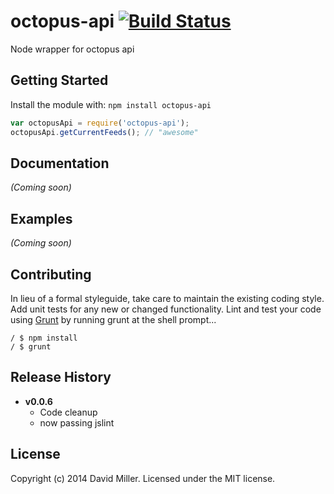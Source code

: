 # octopus-api [![Build Status](https://secure.travis-ci.org/racingcow/octopus-api.png?branch=master)](http://travis-ci.org/racingcow/octopus-api)

Node wrapper for octopus api

## Getting Started
Install the module with: `npm install octopus-api`

```javascript
var octopusApi = require('octopus-api');
octopusApi.getCurrentFeeds(); // "awesome"
```

## Documentation
_(Coming soon)_

## Examples
_(Coming soon)_

## Contributing
In lieu of a formal styleguide, take care to maintain the existing coding style. Add unit tests for any new or changed functionality. Lint and test your code using [Grunt](http://gruntjs.com/) by running grunt at the shell prompt...

```Shell
/ $ npm install
/ $ grunt
```

## Release History
- **v0.0.6**
    - Code cleanup
    - now passing jslint
    
## License
Copyright (c) 2014 David Miller. Licensed under the MIT license.
